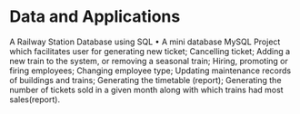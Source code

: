 # Data and Applications
A Railway Station Database using SQL
• A mini database MySQL Project which facilitates user for generating new ticket; Cancelling ticket; Adding a new train to the system, or removing a seasonal train; Hiring, promoting or firing employees; Changing employee type; Updating maintenance records of buildings and trains; Generating the timetable (report); Generating the number of tickets sold in a given month along with which trains had most sales(report).
